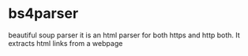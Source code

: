 # bs4parser
beautiful soup parser
it is an html parser for both https and http both.
It extracts html links from a webpage

